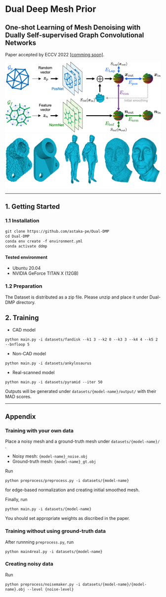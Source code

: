 # Dual Deep Mesh Prior

## One-shot Learning of Mesh Denoising with Dually Self-supervised Graph Convolutional Networks
Paper accepted by ECCV 2022 [[comming soon]]().

<img src="fig/overview.png">

<img src="fig/representitive.png">

___

## 1. Getting Started


### 1.1 Installation
```
git clone https://github.com/astaka-pe/Dual-DMP
cd Dual-DMP
conda env create -f environment.yml
conda activate ddmp
```

#### Tested environment
- Ubuntu 20.04
- NVIDIA GeForce TITAN X (12GB)

### 1.2 Preparation

The Dataset is distributed as a zip file. Please unzip and place it under Dual-DMP directory. 

## 2. Training

- CAD model

```
python main.py -i datasets/fandisk --k1 3 --k2 0 --k3 3 --k4 4 --k5 2 --bnfloop 5
```

- Non-CAD model
```
python main.py -i datasets/ankylosaurus
```

- Real-scanned model
```
python main.py -i datasets/pyramid --iter 50
```

Outputs will be generated under `datasets/{model-name}/output/` with their MAD scores.

___
## Appendix
### Training with your own data
Place a noisy mesh and a ground-truth mesh under `datasets/{model-name}/` .
- Noisy mesh: `{model-name}_noise.obj`
- Ground-truth mesh: `{model-name}_gt.obj`

Run 
```
python preprocess/preprocess.py -i datasets/{model-name}
```
for edge-based normalization and creating initial smoothed mesh.

Finally, run
```
python main.py -i datasets/{model-name}
```
You should set appropriate weights as discribed in the paper.

### Training without using ground-truth data
After runnning `preprocess.py`, run
```
python main4real.py -i datasets/{model-name}
```

### Creating noisy data
Run
```
python preprocess/noisemaker.py -i datasets/{model-name}/{model-name}.obj --level {noise-level}
```